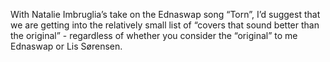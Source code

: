 With Natalie Imbruglia’s take on the Ednaswap song “Torn”, I’d suggest that we are getting into the relatively small list of “covers that sound better than the original” - regardless of whether you consider the “original” to me Ednaswap or Lis Sørensen.
